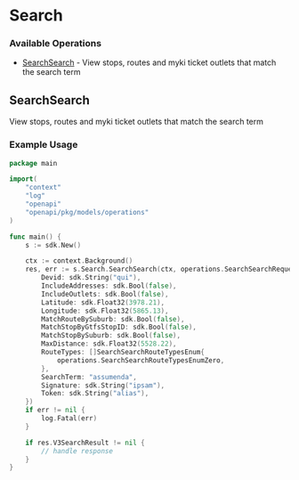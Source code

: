 # Search

### Available Operations

* [SearchSearch](#searchsearch) - View stops, routes and myki ticket outlets that match the search term

## SearchSearch

View stops, routes and myki ticket outlets that match the search term

### Example Usage

```go
package main

import(
	"context"
	"log"
	"openapi"
	"openapi/pkg/models/operations"
)

func main() {
    s := sdk.New()

    ctx := context.Background()
    res, err := s.Search.SearchSearch(ctx, operations.SearchSearchRequest{
        Devid: sdk.String("qui"),
        IncludeAddresses: sdk.Bool(false),
        IncludeOutlets: sdk.Bool(false),
        Latitude: sdk.Float32(3978.21),
        Longitude: sdk.Float32(5865.13),
        MatchRouteBySuburb: sdk.Bool(false),
        MatchStopByGtfsStopID: sdk.Bool(false),
        MatchStopBySuburb: sdk.Bool(false),
        MaxDistance: sdk.Float32(5528.22),
        RouteTypes: []SearchSearchRouteTypesEnum{
            operations.SearchSearchRouteTypesEnumZero,
        },
        SearchTerm: "assumenda",
        Signature: sdk.String("ipsam"),
        Token: sdk.String("alias"),
    })
    if err != nil {
        log.Fatal(err)
    }

    if res.V3SearchResult != nil {
        // handle response
    }
}
```
